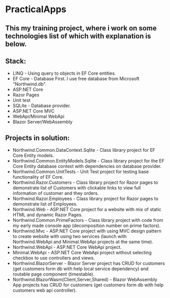 # PracticalApps
## This my training project, where i work on some technologies list of which with explanation is below. 
## Stack: 
 - LINQ - Using query to objects in EF Core entities.
- EF Core - Database First. I use free database from Microsoft "Northwind.db".
 - ASP.NET Core
 - Razor Pages
 - Unit test
 - SQLite - Database provider.
 - ASP.NET Core MVC
 - WebApi/Minimal WebApi
 - Blazor Server/WebAssembly
## Projects in solution:
 - Northwind.Common.DataContext.Sqlite - Class library project for EF Core Entity models.
 - Northwind.Common.EntityModels.Sqlite - Class library project for the EF Core Entity database context with dependencies on database provider.
 - Northwind.Common.UnitTests - Unit Test project for testing base functionality of EF Core.
 - Northwind.Razor.Customers - Class library project for Razor pages to demonstrate list of Customers with clickable links to view full information of customer and they orders.
 - Northwind.Razor.Employees - Class library project for Razor pages to demonstrate list of Employees.
 - Northwind.Web - ASP.NET Core project for a website with mix of static HTML and dynamic Razor Pages.
 - Northwind.Common.PrimeFactors - Class library project with code from my early made console app (decomposition number on prime factors).
 - Northwind.Mvc - ASP.NET Core project with using MVC design pattern to create website with using two services (launch with Northwind.WebApi and Minimal.WebApi projects at the same time).
 - Northwind.WebApi - ASP.NET Core WebApi project.
 - Minimal.WebApi - ASP.NET Core WebApi project without selecting checkbox to use controllers and views.
 - Northwind.BlazorServer - Blazor Server project has CRUD for customers (get customers form db with help local service dependency) and routable page component (timestable).
 - Northwind.BlazorWasm(Client,Server,Shared) - Blazor WebAssembly App projects has CRUD for customers (get customers form db with help customers web api controller). 
